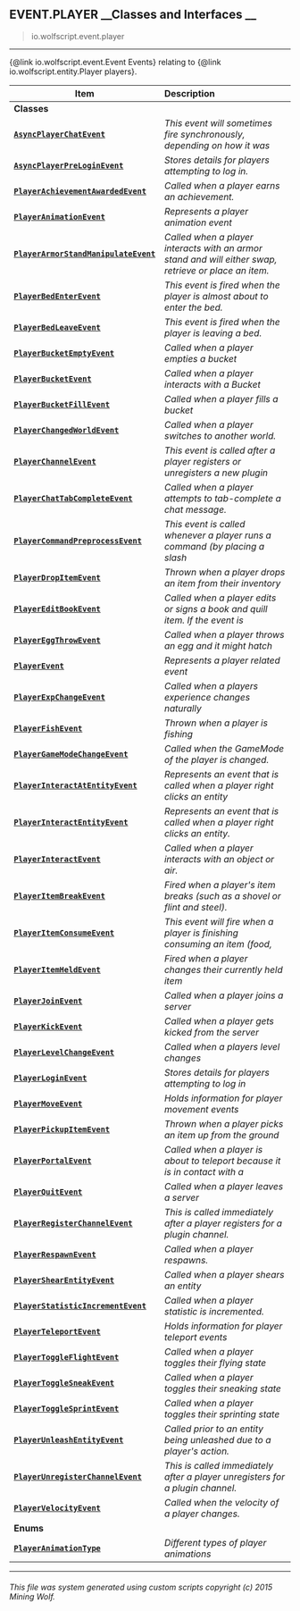 ## EVENT.PLAYER __Classes and Interfaces __

>io.wolfscript.event.player

---

{@link io.wolfscript.event.Event Events} relating to {@link io.wolfscript.entity.Player players}.

Item | Description   
--- | :--- 
__Classes__|
__[`AsyncPlayerChatEvent`](AsyncPlayerChatEvent.md)__ | _This event will sometimes fire synchronously, depending on how it was_ 
__[`AsyncPlayerPreLoginEvent`](AsyncPlayerPreLoginEvent.md)__ | _Stores details for players attempting to log in._ 
__[`PlayerAchievementAwardedEvent`](PlayerAchievementAwardedEvent.md)__ | _Called when a player earns an achievement._ 
__[`PlayerAnimationEvent`](PlayerAnimationEvent.md)__ | _Represents a player animation event_ 
__[`PlayerArmorStandManipulateEvent`](PlayerArmorStandManipulateEvent.md)__ | _Called when a player interacts with an armor stand and will either swap, retrieve or place an item._ 
__[`PlayerBedEnterEvent`](PlayerBedEnterEvent.md)__ | _This event is fired when the player is almost about to enter the bed._ 
__[`PlayerBedLeaveEvent`](PlayerBedLeaveEvent.md)__ | _This event is fired when the player is leaving a bed._ 
__[`PlayerBucketEmptyEvent`](PlayerBucketEmptyEvent.md)__ | _Called when a player empties a bucket_ 
__[`PlayerBucketEvent`](PlayerBucketEvent.md)__ | _Called when a player interacts with a Bucket_ 
__[`PlayerBucketFillEvent`](PlayerBucketFillEvent.md)__ | _Called when a player fills a bucket_ 
__[`PlayerChangedWorldEvent`](PlayerChangedWorldEvent.md)__ | _Called when a player switches to another world._ 
__[`PlayerChannelEvent`](PlayerChannelEvent.md)__ | _This event is called after a player registers or unregisters a new plugin_ 
__[`PlayerChatTabCompleteEvent`](PlayerChatTabCompleteEvent.md)__ | _Called when a player attempts to tab-complete a chat message._ 
__[`PlayerCommandPreprocessEvent`](PlayerCommandPreprocessEvent.md)__ | _This event is called whenever a player runs a command (by placing a slash_ 
__[`PlayerDropItemEvent`](PlayerDropItemEvent.md)__ | _Thrown when a player drops an item from their inventory_ 
__[`PlayerEditBookEvent`](PlayerEditBookEvent.md)__ | _Called when a player edits or signs a book and quill item. If the event is_ 
__[`PlayerEggThrowEvent`](PlayerEggThrowEvent.md)__ | _Called when a player throws an egg and it might hatch_ 
__[`PlayerEvent`](PlayerEvent.md)__ | _Represents a player related event_ 
__[`PlayerExpChangeEvent`](PlayerExpChangeEvent.md)__ | _Called when a players experience changes naturally_ 
__[`PlayerFishEvent`](PlayerFishEvent.md)__ | _Thrown when a player is fishing_ 
__[`PlayerGameModeChangeEvent`](PlayerGameModeChangeEvent.md)__ | _Called when the GameMode of the player is changed._ 
__[`PlayerInteractAtEntityEvent`](PlayerInteractAtEntityEvent.md)__ | _Represents an event that is called when a player right clicks an entity_ 
__[`PlayerInteractEntityEvent`](PlayerInteractEntityEvent.md)__ | _Represents an event that is called when a player right clicks an entity._ 
__[`PlayerInteractEvent`](PlayerInteractEvent.md)__ | _Called when a player interacts with an object or air._ 
__[`PlayerItemBreakEvent`](PlayerItemBreakEvent.md)__ | _Fired when a player's item breaks (such as a shovel or flint and steel)._ 
__[`PlayerItemConsumeEvent`](PlayerItemConsumeEvent.md)__ | _This event will fire when a player is finishing consuming an item (food,_ 
__[`PlayerItemHeldEvent`](PlayerItemHeldEvent.md)__ | _Fired when a player changes their currently held item_ 
__[`PlayerJoinEvent`](PlayerJoinEvent.md)__ | _Called when a player joins a server_ 
__[`PlayerKickEvent`](PlayerKickEvent.md)__ | _Called when a player gets kicked from the server_ 
__[`PlayerLevelChangeEvent`](PlayerLevelChangeEvent.md)__ | _Called when a players level changes_ 
__[`PlayerLoginEvent`](PlayerLoginEvent.md)__ | _Stores details for players attempting to log in_ 
__[`PlayerMoveEvent`](PlayerMoveEvent.md)__ | _Holds information for player movement events_ 
__[`PlayerPickupItemEvent`](PlayerPickupItemEvent.md)__ | _Thrown when a player picks an item up from the ground_ 
__[`PlayerPortalEvent`](PlayerPortalEvent.md)__ | _Called when a player is about to teleport because it is in contact with a_ 
__[`PlayerQuitEvent`](PlayerQuitEvent.md)__ | _Called when a player leaves a server_ 
__[`PlayerRegisterChannelEvent`](PlayerRegisterChannelEvent.md)__ | _This is called immediately after a player registers for a plugin channel._ 
__[`PlayerRespawnEvent`](PlayerRespawnEvent.md)__ | _Called when a player respawns._ 
__[`PlayerShearEntityEvent`](PlayerShearEntityEvent.md)__ | _Called when a player shears an entity_ 
__[`PlayerStatisticIncrementEvent`](PlayerStatisticIncrementEvent.md)__ | _Called when a player statistic is incremented._ 
__[`PlayerTeleportEvent`](PlayerTeleportEvent.md)__ | _Holds information for player teleport events_ 
__[`PlayerToggleFlightEvent`](PlayerToggleFlightEvent.md)__ | _Called when a player toggles their flying state_ 
__[`PlayerToggleSneakEvent`](PlayerToggleSneakEvent.md)__ | _Called when a player toggles their sneaking state_ 
__[`PlayerToggleSprintEvent`](PlayerToggleSprintEvent.md)__ | _Called when a player toggles their sprinting state_ 
__[`PlayerUnleashEntityEvent`](PlayerUnleashEntityEvent.md)__ | _Called prior to an entity being unleashed due to a player's action._ 
__[`PlayerUnregisterChannelEvent`](PlayerUnregisterChannelEvent.md)__ | _This is called immediately after a player unregisters for a plugin channel._ 
__[`PlayerVelocityEvent`](PlayerVelocityEvent.md)__ | _Called when the velocity of a player changes._ 
__Enums__|
__[`PlayerAnimationType`](PlayerAnimationType.md)__ | _Different types of player animations_ 



---



###### This file was system generated using custom scripts copyright (c) 2015 Mining Wolf.
	

